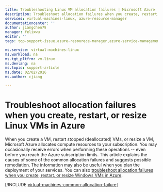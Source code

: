 ```yaml
---
title: Troubleshooting Linux VM allocation failures | Microsoft Azure
description: Troubleshoot allocation failures when you create, restart, or resize a Linux VM in Azure
services: virtual-machines-linux, azure-resource-manager
documentationcenter: ''
author: jiangchen79
manager: felixwu
editor: ''
tags: top-support-issue,azure-resourece-manager,azure-service-management

ms.service: virtual-machines-linux
ms.workload: na
ms.tgt_pltfrm: vm-linux
ms.devlang: na
ms.topic: support-article
ms.date: 02/02/2016
ms.author: cjiang

---
```

# Troubleshoot allocation failures when you create, restart, or resize Linux VMs in Azure
When you create a VM, restart stopped (deallocated) VMs, or resize a VM, Microsoft Azure allocates compute resources to your subscription. You may occasionally receive errors when performing these operations -- even before you reach the Azure subscription limits. This article explains the causes of some of the common allocation failures and suggests possible remediation. The information may also be useful when you plan the deployment of your services. You can also [troubleshoot allocation failures when you create, restart, or resize Windows VMs in Azure](virtual-machines-windows-allocation-failure.md).

[!INCLUDE [virtual-machines-common-allocation-failure](../../includes/virtual-machines-common-allocation-failure.md)]

